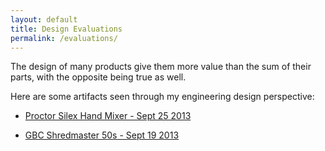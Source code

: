 ```yaml
---
layout: default
title: Design Evaluations
permalink: /evaluations/
---
```


The design of many products give them more value than the sum of their parts, with the opposite being true as well.

Here are some artifacts seen through my engineering design perspective:

<!--- - [Pentel Kerry 0.7mm Mechanical Pencil - Nov 10 2013](pentelpencil/) -->

 - [Proctor Silex Hand Mixer - Sept 25 2013](handmixer/)
 
 - [GBC Shredmaster 50s - Sept 19 2013](shredder/)
 